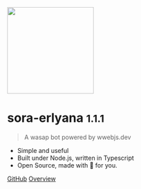 <img width="200" src="https://i.ibb.co.com/7y1v1q4/hour.png">

# sora-erlyana <small>1.1.1</small>

> A wasap bot powered by wwebjs.dev

-   Simple and useful
-   Built under Node.js, written in Typescript
-   Open Source, made with 💚 for you.

[GitHub](https://github.com/gensart-x/sora-erlyana/)
[Overview](welcome)
